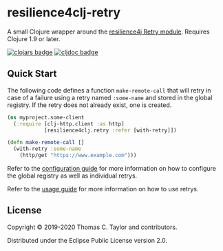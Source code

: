# resilience4clj-retry

A small Clojure wrapper around the
[resilience4j Retry module](https://resilience4j.readme.io/docs/retry).
Requires Clojure 1.9 or later.

[![clojars badge](https://img.shields.io/clojars/v/tessellator/resilience4clj-retry.svg)](https://clojars.org/tessellator/resilience4clj-retry)
[![cljdoc badge](https://cljdoc.org/badge/tessellator/resilience4clj-retry)](https://cljdoc.org/d/tessellator/resilience4clj-retry/CURRENT)


## Quick Start

The following code defines a function `make-remote-call` that will retry in case
of a failure using a retry named `:some-name` and stored in the global registry.
If the retry does not already exist, one is created.

```clojure
(ns myproject.some-client
  (:require [clj-http.client :as http]
            [resilience4clj.retry :refer [with-retry]])

(defn make-remote-call []
  (with-retry :some-name
    (http/get "https://www.example.com")))
```

Refer to the [configuration guide](/doc/01_configuration.md) for more
information on how to configure the global registry as well as individual
retrys.

Refer to the [usage guide](/doc/02_usage.md) for more information on how to
use retrys.

## License

Copyright © 2019-2020 Thomas C. Taylor and contributors.

Distributed under the Eclipse Public License version 2.0.
